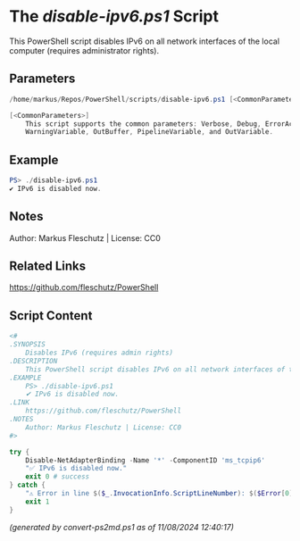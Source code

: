 The *disable-ipv6.ps1* Script
===========================

This PowerShell script disables IPv6 on all network interfaces of the local computer (requires administrator rights).

Parameters
----------
```powershell
/home/markus/Repos/PowerShell/scripts/disable-ipv6.ps1 [<CommonParameters>]

[<CommonParameters>]
    This script supports the common parameters: Verbose, Debug, ErrorAction, ErrorVariable, WarningAction, 
    WarningVariable, OutBuffer, PipelineVariable, and OutVariable.
```

Example
-------
```powershell
PS> ./disable-ipv6.ps1
✔ IPv6 is disabled now.

```

Notes
-----
Author: Markus Fleschutz | License: CC0

Related Links
-------------
https://github.com/fleschutz/PowerShell

Script Content
--------------
```powershell
<#
.SYNOPSIS
	Disables IPv6 (requires admin rights)
.DESCRIPTION
	This PowerShell script disables IPv6 on all network interfaces of the local computer (requires administrator rights).
.EXAMPLE
	PS> ./disable-ipv6.ps1
	✔ IPv6 is disabled now.
.LINK
	https://github.com/fleschutz/PowerShell
.NOTES
	Author: Markus Fleschutz | License: CC0
#>

try {
	Disable-NetAdapterBinding -Name '*' -ComponentID 'ms_tcpip6'
	"✅ IPv6 is disabled now."
	exit 0 # success
} catch {
	"⚠️ Error in line $($_.InvocationInfo.ScriptLineNumber): $($Error[0])"
	exit 1
}
```

*(generated by convert-ps2md.ps1 as of 11/08/2024 12:40:17)*
